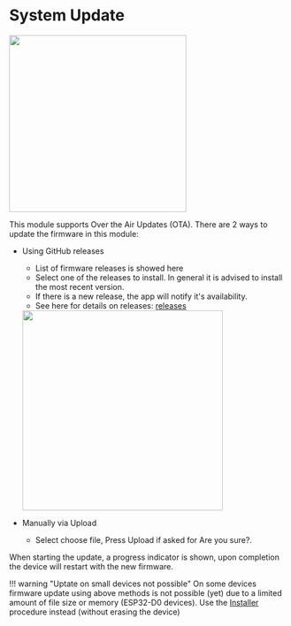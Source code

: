 # System Update

<img width="320" src="https://github.com/user-attachments/assets/d7f76c8a-5290-4723-b286-704c574d6beb" />

This module supports Over the Air Updates (OTA).
There are 2 ways to update the firmware in this module:

* Using GitHub releases

     * List of firmware releases is showed here
     * Select one of the releases to install. In general it is advised to install the most recent version.
     * If there is a new release, the app will notify it's availability.
     * See here for details on releases: [releases](https://github.com/MoonModules/MoonLight/releases)

     <img width="362" src="https://github.com/user-attachments/assets/cf72875f-02cf-4c78-97a0-56b2a1723d71" />

* Manually via Upload

    * Select choose file, Press Upload if asked for Are you sure?. 

When starting the update, a progress indicator is shown, upon completion the device will restart with the new firmware.

!!! warning "Uptate on small devices not possible"
    On some devices firmware update using above methods is not possible (yet) due to a limited amount of file size or memory (ESP32-D0 devices). Use the [Installer](https://moonmodules.org/MoonLight/gettingstarted/installation/) procedure instead (without erasing the device)
